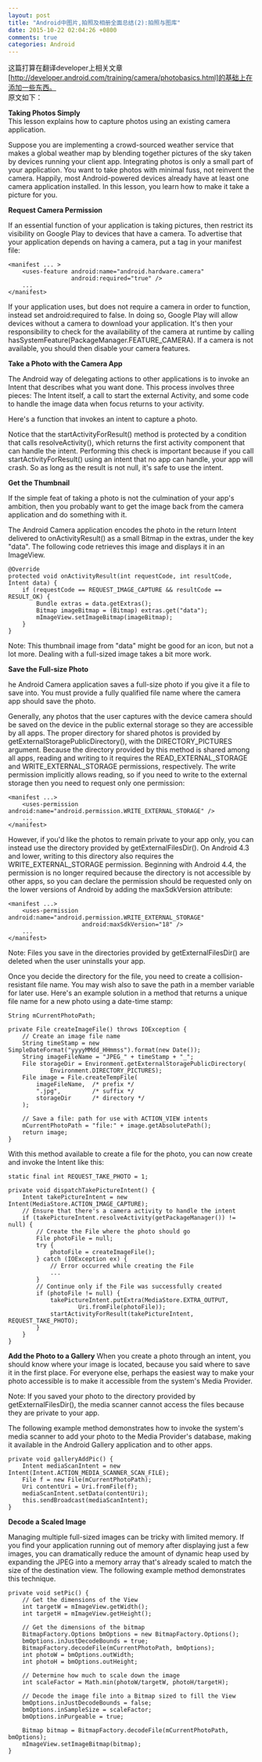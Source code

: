 ```yaml
---
layout: post
title: "Android中图片,拍照及相册全面总结(2):拍照与图库"
date: 2015-10-22 02:04:26 +0800
comments: true
categories: Android
---
```

这篇打算在翻译developer上相关文章[http://developer.android.com/training/camera/photobasics.html]的基础上在添加一些东西。  
原文如下：  

**Taking Photos Simply**  
This lesson explains how to capture photos<!--more--> using an existing camera application.  

Suppose you are implementing a crowd-sourced weather service that makes a global weather map by blending together pictures of the sky taken by devices running your client app. Integrating photos is only a small part of your application. You want to take photos with minimal fuss, not reinvent the camera. Happily, most Android-powered devices already have at least one camera application installed. In this lesson, you learn how to make it take a picture for you.  

**Request Camera Permission**

If an essential function of your application is taking pictures, then restrict its visibility on Google Play to devices that have a camera. To advertise that your application depends on having a camera, put a <uses-feature> tag in your manifest file:  

	<manifest ... >
	    <uses-feature android:name="android.hardware.camera"
	                  android:required="true" />
	    ...
    </manifest>

If your application uses, but does not require a camera in order to function, instead set android:required to false. In doing so, Google Play will allow devices without a camera to download your application. It's then your responsibility to check for the availability of the camera at runtime by calling hasSystemFeature(PackageManager.FEATURE_CAMERA). If a camera is not available, you should then disable your camera features.    

**Take a Photo with the Camera App**  

The Android way of delegating actions to other applications is to invoke an Intent that describes what you want done. This process involves three pieces: The Intent itself, a call to start the external Activity, and some code to handle the image data when focus returns to your activity.  

Here's a function that invokes an intent to capture a photo.  

Notice that the startActivityForResult() method is protected by a condition that calls resolveActivity(), which returns the first activity component that can handle the intent. Performing this check is important because if you call startActivityForResult() using an intent that no app can handle, your app will crash. So as long as the result is not null, it's safe to use the intent.  

**Get the Thumbnail**  

If the simple feat of taking a photo is not the culmination of your app's ambition, then you probably want to get the image back from the camera application and do something with it.  

The Android Camera application encodes the photo in the return Intent delivered to onActivityResult() as a small Bitmap in the extras, under the key "data". The following code retrieves this image and displays it in an ImageView.  

	@Override
	protected void onActivityResult(int requestCode, int resultCode, Intent data) {
	    if (requestCode == REQUEST_IMAGE_CAPTURE && resultCode == RESULT_OK) {
	        Bundle extras = data.getExtras();
	        Bitmap imageBitmap = (Bitmap) extras.get("data");
	        mImageView.setImageBitmap(imageBitmap);
	    }
	}

Note: This thumbnail image from "data" might be good for an icon, but not a lot more. Dealing with a full-sized image takes a bit more work.  

**Save the Full-size Photo**  

he Android Camera application saves a full-size photo if you give it a file to save into. You must provide a fully qualified file name where the camera app should save the photo.  

Generally, any photos that the user captures with the device camera should be saved on the device in the public external storage so they are accessible by all apps. The proper directory for shared photos is provided by getExternalStoragePublicDirectory(), with the DIRECTORY_PICTURES argument. Because the directory provided by this method is shared among all apps, reading and writing to it requires the READ_EXTERNAL_STORAGE and WRITE_EXTERNAL_STORAGE permissions, respectively. The write permission implicitly allows reading, so if you need to write to the external storage then you need to request only one permission:	  

	<manifest ...>
	    <uses-permission android:name="android.permission.WRITE_EXTERNAL_STORAGE" />
	    ...
    </manifest>

However, if you'd like the photos to remain private to your app only, you can instead use the directory provided by getExternalFilesDir(). On Android 4.3 and lower, writing to this directory also requires the WRITE_EXTERNAL_STORAGE permission. Beginning with Android 4.4, the permission is no longer required because the directory is not accessible by other apps, so you can declare the permission should be requested only on the lower versions of Android by adding the maxSdkVersion attribute:   

	<manifest ...>
	    <uses-permission android:name="android.permission.WRITE_EXTERNAL_STORAGE"
	                     android:maxSdkVersion="18" />
	    ...
	</manifest>

Note: Files you save in the directories provided by getExternalFilesDir() are deleted when the user uninstalls your app.  

Once you decide the directory for the file, you need to create a collision-resistant file name. You may wish also to save the path in a member variable for later use. Here's an example solution in a method that returns a unique file name for a new photo using a date-time stamp:  

	String mCurrentPhotoPath;

	private File createImageFile() throws IOException {
	    // Create an image file name
	    String timeStamp = new SimpleDateFormat("yyyyMMdd_HHmmss").format(new Date());
	    String imageFileName = "JPEG_" + timeStamp + "_";
	    File storageDir = Environment.getExternalStoragePublicDirectory(
	            Environment.DIRECTORY_PICTURES);
	    File image = File.createTempFile(
	        imageFileName,  /* prefix */
	        ".jpg",         /* suffix */
	        storageDir      /* directory */
	    );

	    // Save a file: path for use with ACTION_VIEW intents
	    mCurrentPhotoPath = "file:" + image.getAbsolutePath();
	    return image;
	}

With this method available to create a file for the photo, you can now create and invoke the Intent like this:  

	static final int REQUEST_TAKE_PHOTO = 1;

	private void dispatchTakePictureIntent() {
	    Intent takePictureIntent = new Intent(MediaStore.ACTION_IMAGE_CAPTURE);
	    // Ensure that there's a camera activity to handle the intent
	    if (takePictureIntent.resolveActivity(getPackageManager()) != null) {
	        // Create the File where the photo should go
	        File photoFile = null;
	        try {
	            photoFile = createImageFile();
	        } catch (IOException ex) {
	            // Error occurred while creating the File
	            ...
	        }
	        // Continue only if the File was successfully created
	        if (photoFile != null) {
	            takePictureIntent.putExtra(MediaStore.EXTRA_OUTPUT,
	                    Uri.fromFile(photoFile));
	            startActivityForResult(takePictureIntent, REQUEST_TAKE_PHOTO);
	        }
	    }
	}

**Add the Photo to a Gallery**
When you create a photo through an intent, you should know where your image is located, because you said where to save it in the first place. For everyone else, perhaps the easiest way to make your photo accessible is to make it accessible from the system's Media Provider.  

Note: If you saved your photo to the directory provided by getExternalFilesDir(), the media scanner cannot access the files because they are private to your app.  

The following example method demonstrates how to invoke the system's media scanner to add your photo to the Media Provider's database, making it available in the Android Gallery application and to other apps.  

	private void galleryAddPic() {
	    Intent mediaScanIntent = new Intent(Intent.ACTION_MEDIA_SCANNER_SCAN_FILE);
	    File f = new File(mCurrentPhotoPath);
	    Uri contentUri = Uri.fromFile(f);
	    mediaScanIntent.setData(contentUri);
	    this.sendBroadcast(mediaScanIntent);
	}

**Decode a Scaled Image**

Managing multiple full-sized images can be tricky with limited memory. If you find your application running out of memory after displaying just a few images, you can dramatically reduce the amount of dynamic heap used by expanding the JPEG into a memory array that's already scaled to match the size of the destination view. The following example method demonstrates this technique.  

	private void setPic() {
	    // Get the dimensions of the View
	    int targetW = mImageView.getWidth();
	    int targetH = mImageView.getHeight();

	    // Get the dimensions of the bitmap
	    BitmapFactory.Options bmOptions = new BitmapFactory.Options();
	    bmOptions.inJustDecodeBounds = true;
	    BitmapFactory.decodeFile(mCurrentPhotoPath, bmOptions);
	    int photoW = bmOptions.outWidth;
	    int photoH = bmOptions.outHeight;

	    // Determine how much to scale down the image
	    int scaleFactor = Math.min(photoW/targetW, photoH/targetH);

	    // Decode the image file into a Bitmap sized to fill the View
	    bmOptions.inJustDecodeBounds = false;
	    bmOptions.inSampleSize = scaleFactor;
	    bmOptions.inPurgeable = true;

	    Bitmap bitmap = BitmapFactory.decodeFile(mCurrentPhotoPath, bmOptions);
	    mImageView.setImageBitmap(bitmap);
	}
